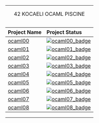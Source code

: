 <table width="100%" align="center">
<tr style="display:flex; justify-content:space-around; paddind:0;">
<td colspan="2" style="padding:0; margin:0; text-align:center;">
	<p align="center">42 KOCAELI OCAML PISCINE</p>
</td></tr>

<tr style="display:flex; justify-content:space-around; paddind:0;">
<td style="padding:0; margin:0;">

| Project Name                      | Project Status                            |
| :-                                | :-                                        |
|      [ocaml00][ocaml00_tree]      | [![ocaml00_badge]][ocaml00_tree]          |
| [ocaml01][ocaml01_tree]           | [![ocaml01_badge]][ocaml01_tree]          |
| [ocaml02][ocaml02_tree]           | [![ocaml02_badge]][ocaml02_tree]          |
| [ocaml03][ocaml03_tree]           | [![ocaml03_badge]][ocaml03_tree]          |
| [ocaml04][ocaml04_tree]           | [![ocaml04_badge]][ocaml04_tree]          |
| [ocaml05][ocaml05_tree]           | [![ocaml05_badge]][ocaml05_tree]          |
| [ocaml06][ocaml06_tree]           | [![ocaml06_badge]][ocaml06_tree]          |
| [ocaml07][ocaml07_tree]           | [![ocaml07_badge]][ocaml07_tree]          |
| [ocaml08][ocaml08_tree]           | [![ocaml08_badge]][ocaml08_tree]          |

</td></tr>

[ocaml00_tree]: https://github.com/enes2424/42-Kocaeli-OCAML-Piscine/tree/42-Kocaeli-OCAML-1-BasicSyntaxAndSemantics-0
[ocaml00_badge]: https://custom-icon-badges.demolab.com/badge/✔%EF%B8%8E%20100%20/%20100-02b331.svg?&style=for-the-badge&color=018f27
[ocaml01_tree]: https://github.com/enes2424/42-Kocaeli-OCAML-Piscine/tree/42-Kocaeli-OCAML-2-RecursionAndNigherOrderFunctions-0
[ocaml01_badge]: https://custom-icon-badges.demolab.com/badge/✔%EF%B8%8E%20100%20/%20100-02b331.svg?&style=for-the-badge&color=018f27
[ocaml02_tree]: https://github.com/enes2424/42-Kocaeli-OCAML-Piscine/tree/42-Kocaeli-OCAML-3-PatternMatchingAndDataTypes-0
[ocaml02_badge]: https://custom-icon-badges.demolab.com/badge/✔%EF%B8%8E%20100%20/%20100-02b331.svg?&style=for-the-badge&color=018f27
[ocaml03_tree]: https://github.com/enes2424/42-Kocaeli-OCAML-Piscine/tree/42-Kocaeli-OCAML-4-OcamlsModulsLanguage-1
[ocaml03_badge]: https://custom-icon-badges.demolab.com/badge/✔%EF%B8%8E%20100%20/%20100-02b331.svg?&style=for-the-badge&color=018f27
[ocaml04_tree]: https://github.com/enes2424/42-Kocaeli-OCAML-Piscine/tree/42-Kocaeli-OCAML-5-ImperativeFeatures-1
[ocaml04_badge]: https://custom-icon-badges.demolab.com/badge/✔%EF%B8%8E%2070%20/%20100-02b331.svg?&style=for-the-badge&color=018f27
[ocaml05_tree]: https://github.com/enes2424/42-Kocaeli-OCAML-Piscine/tree/42-Kocaeli-OCAML-6-Functors-1
[ocaml05_badge]: https://custom-icon-badges.demolab.com/badge/✔%EF%B8%8E%20100%20/%20100-02b331.svg?&style=for-the-badge&color=018f27
[ocaml06_tree]: https://github.com/enes2424/42-Kocaeli-OCAML-Piscine/tree/42-Kocaeli-OCAML-7-ObjectOrientedProgramming-1
[ocaml06_badge]: https://custom-icon-badges.demolab.com/badge/✔%EF%B8%8E%2050%20/%20100-02b331.svg?&style=for-the-badge&color=018f27
[ocaml07_tree]: https://github.com/enes2424/42-Kocaeli-OCAML-Piscine/tree/42-Kocaeli-OCAML-8-ObjectOrientedProgramming-2
[ocaml07_badge]: https://custom-icon-badges.demolab.com/badge/✔%EF%B8%8E%2080%20/%20100-02b331.svg?&style=for-the-badge&color=018f27
[ocaml08_tree]: https://github.com/enes2424/42-Kocaeli-OCAML-Piscine/tree/42-Kocaeli-OCAML-9-MonoidsAndMonads-3
[ocaml08_badge]: https://custom-icon-badges.demolab.com/badge/✔%EF%B8%8E%20100%20/%20100-02b331.svg?&style=for-the-badge&color=018f27

</table>
